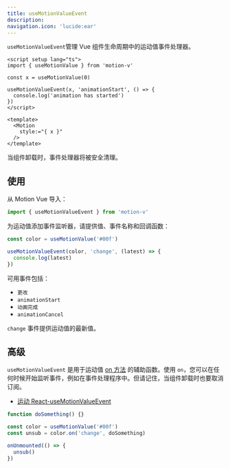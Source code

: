 ```yaml
---
title: useMotionValueEvent
description:
navigation.icon: 'lucide:ear'
---
```


`useMotionValueEvent`管理 Vue 组件生命周期中的运动值事件处理器。

```vue
<script setup lang="ts">
import { useMotionValue } from 'motion-v'

const x = useMotionValue(0)

useMotionValueEvent(x, 'animationStart', () => {
  console.log('animation has started')
})
</script>

<template>
  <Motion
    style:="{ x }"
  />
</template>
```

当组件卸载时，事件处理器将被安全清理。

## 使用

从 Motion Vue 导入：

```ts
import { useMotionValueEvent } from 'motion-v'
```

为运动值添加事件监听器，请提供值、事件名称和回调函数：

```ts
const color = useMotionValue('#00f')

useMotionValueEvent(color, 'change', (latest) => {
  console.log(latest)
})
```

可用事件包括：

*   `更改`
*   `animationStart`
*   `动画完成`
*   `animationCancel`

`change` 事件提供运动值的最新值。

## 高级

`useMotionValueEvent` 是用于运动值 [on 方法](/motion-value/overview#on) 的辅助函数。使用 `on`，您可以在任何时候开始监听事件，例如在事件处理程序中。但请记住，当组件卸载时也要取消订阅。

*   [
    运动 React-useMotionValueEvent](https://motion.dev/docs/react-use-motion-value-event)

```ts
function doSomething() {}

const color = useMotionValue('#00f')
const unsub = color.on('change', doSomething)

onUnmounted(() => {
  unsub()
})
```